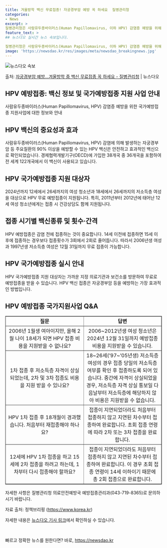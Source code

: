 ```yaml
---
title: 겨울방학 백신 무료접종! 자궁경부암 예방 꼭 하세요  질병관리청
categories:
- News
excerpt: >
질병관리청은 사람유두종바이러스(Human Papillomavirus, 이하 HPV) 감염증 예방을 위해 국가…
feature_text: >
## 뉴스다오 실시간 뉴스 속보입니다.

질병관리청은 사람유두종바이러스(Human Papillomavirus, 이하 HPV) 감염증 예방을 위해 국가…
image: 'https://newsdao.kr/res/images/meta/newsdao_breakingnews.jpg'
---
```


![뉴스다오 속보](https://newsdao.kr/res/images/meta/newsdao_breakingnews.jpg)

<p>출처: <a href="https://newsdao.kr/2994" rel="dofollow">자궁경부암 예방…겨울방학 중 백신 무료접종 꼭 하세요 - 질병관리청</a> | 뉴스다오</p>

<h2>HPV 예방접종: 백신 정보 및 국가예방접종 지원 사업 안내</h2>

<p data-ke-size="size16">사람유두종바이러스(Human Papillomavirus, HPV) 감염증 예방을 위한 국가예방접종 지원사업에 대한 정보와 안내</p>

<h2 data-ke-size="size26">HPV 백신의 중요성과 효과</h2>
사람유두종바이러스(Human Papillomavirus, HPV) 감염에 의해 발생하는 자궁경부암 등 주요질환의 90% 이상을 예방할 수 있는 HPV 백신은 안전하고 효과적인 백신으로 확인되었습니다. 경제협력개발기구(OECD)에 가입한 38개국 중 36개국을 포함하여 전 세계 122개국에서 이 백신이 사용되고 있습니다.

<h2 data-ke-size="size26">HPV 국가예방접종 지원 대상자</h2>
2024년까지 12세에서 26세까지의 여성 청소년과 18세에서 26세까지의 저소득층 여성을 대상으로 HPV 무료 예방접종이 지원됩니다. 특히, 2011년부터 2012년에 태어난 12세 여성 청소년에게는 접종 시 건강상담도 함께 지원됩니다.

<h2 data-ke-size="size26">접종 시기별 백신종류 및 횟수·간격</h2>
HPV 예방접종은 감염 전에 접종하는 것이 중요합니다. 14세 이전에 접종하면 15세 이후에 접종하는 경우보다 접종횟수가 3회에서 2회로 줄어듭니다. 따라서 2006년생 여성과 1997년생 저소득층 여성은 12월 31일까지 무료 접종이 가능합니다.

<h2 data-ke-size="size26">HPV 국가예방접종 실시 안내</h2>
HPV 국가예방접종 지원 대상자는 가까운 지정 의료기관과 보건소를 방문하여 무료로 예방접종을 받을 수 있습니다. HPV 백신 접종은 자궁경부암 등을 예방하는 가장 효과적인 방법입니다.

<h2 data-ke-size="size26">HPV 예방접종 국가지원사업 Q&A</h2>
<table style="width: 100%;" border="1"><colgroup><col style="width: 50%" /><col style="width: 50%" /></colgroup>
<tbody>
<tr>
<td style="text-align: center; height: 17px;"><b>질문</b></td>
<td style="text-align: center; height: 17px;"><b>답변</b></td>
</tr>
<tr>
<td style="text-align: center; height: 17px;">2006년 1월생 여아이지만, 올해 2월 나이 18세가 되면 HPV 접종 비용을 지원받을 수 없나요?</td>
<td style="text-align: center; height: 17px;">2006~2012년생 여성 청소년은 2024년 12월 31일까지 예방접종 비용을 지원받을 수 있습니다.</td>
</tr>
<tr>
<td style="text-align: center; height: 17px;">1차 접종 후 저소득층 자격이 상실되었는데, 2차 및 3차 접종도 비용을 지원 받을 수 있나요?</td>
<td style="text-align: center; height: 17px;">18~26세(’97~’05년생) 저소득층 여성의 경우 접종 당일의 저소득층 여부를 확인 후 접종하도록 되어 있습니다. 중간에 자격이 상실되었을 경우, 저소득층 자격 상실 통보일 다음날부터 저소득층에 해당하지 않아 비용은 지원받을 수 없습니다.</td>
</tr>
<tr>
<td style="text-align: center; height: 17px;">HPV 1차 접종 후 18개월이 경과했습니다. 처음부터 재접종해야 하나요?</td>
<td style="text-align: center; height: 17px;">접종이 지연되었더라도 처음부터 접종하지 않고 지연된 차수부터 접종하여 완료합니다. 초회 접종 연령에 따라 2차 또는 3차 접종을 완료합니다.</td>
</tr>
<tr>
<td style="text-align: center; height: 17px;">12세에 HPV 1차 접종을 하고 15세에 2차 접종을 하려고 하는데, 1차부터 다시 접종해야 할까요?</td>
<td style="text-align: center; height: 17px;">접종이 지연되었더라도 처음부터 접종하지 않고 지연된 차수부터 접종하여 완료합니다. 이 경우 초회 접종 연령이 14세 이하이기 때문에 총 2회 접종으로 완료합니다.</td>
</tr>
</tbody>
</table>

<p data-ke-size="size16">자세한 사항은 질병관리청 의료안전예방국 예방접종관리과(043-719-8365)로 문의하시기 바랍니다.</p>

<p data-ke-size="size16">자료 출처: 정책브리핑 (<a href="https://https://www.korea.kr">https://www.korea.kr</a>)</p>
<p data-ke-size="size16">자세한 내용은 <a href="https://newsdao.kr/2994">뉴스다오 기사 링크</a>에서 확인하실 수 있습니다.</p>
<p data-ke-size="size16">&nbsp;</p> 

빠르고 정확한 뉴스를 원한다면? 바로, <a href="https://newsdao.kr" rel="dofollow">https://newsdao.kr</a>


    
